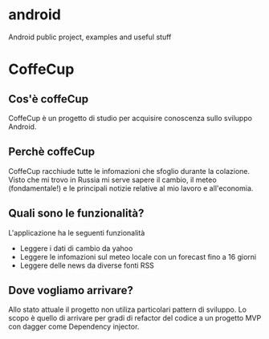 android
=======

Android public project, examples and useful stuff

CoffeCup
=======
<h2> Cos'è coffeCup</h2>
CoffeCup è un progetto di studio per acquisire conoscenza sullo sviluppo Android. 
<h2> Perchè coffeCup</h2>
CoffeCup racchiude tutte le infomazioni che sfoglio durante la colazione. Visto che mi trovo in Russia mi serve sapere il cambio, il meteo (fondamentale!) e le principali notizie relative al mio lavoro e all'economia.
<h2>Quali sono le funzionalità?</h2>
L'applicazione ha le seguenti funzionalità
<ul>
<li>Leggere i dati di cambio da yahoo</li>
<li>Leggere le infomazioni sul meteo locale con un forecast fino a 16 giorni</li>
<li>Leggere delle news da diverse fonti RSS</li>
</ul>
<h2>Dove vogliamo arrivare?</h2>
Allo stato attuale il progetto non utiliza particolari pattern di sviluppo. Lo scopo è quello di arrivare per gradi di refactor del codice a un progetto MVP con dagger come Dependency injector. 
